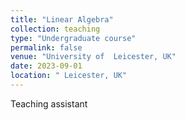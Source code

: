 ```yaml
---
title: "Linear Algebra"
collection: teaching
type: "Undergraduate course"
permalink: false
venue: "University of  Leicester, UK"
date: 2023-09-01
location: " Leicester, UK"
---
```


Teaching assistant

